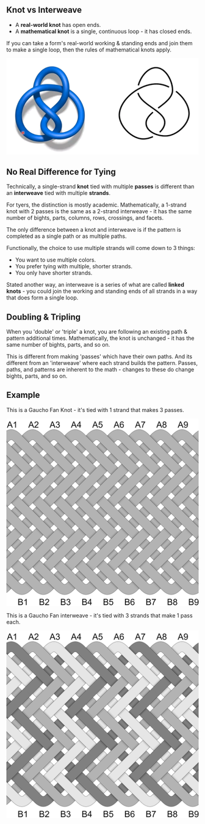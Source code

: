 ## Knot vs Interweave 

* A **real-world knot** has open ends. 
* A **mathematical knot** is a single, continuous loop - it has closed ends.

If you can take a form's real-world working & standing ends and join them to make a single loop, then the rules of mathematical knots apply. 

![](../assets/images/knots_circle.png)

## No Real Difference for Tying

Technically, a single-strand **knot** tied with multiple **passes** is different than an **interweave** tied with multiple **strands**. 

For tyers, the distinction is mostly academic. Mathematically, a 1-strand knot with 2 passes is the same as a 2-strand interweave - it has the same number of bights, parts, columns, rows, crossings, and facets. 

The only difference between a knot and interweave is if the pattern is completed as a single path or as multiple paths. 

Functionally, the choice to use multiple strands will come down to 3 things:

* You want to use multiple colors.
* You prefer tying with multiple, shorter strands.
* You only have shorter strands. 

Stated another way, an interweave is a series of what are called **linked knots** - you could join the working and standing ends of all strands in a way that does form a single loop. 

## Doubling & Tripling

When you 'double' or 'triple' a knot, you are following an existing path & pattern additional times. Mathematically, the knot is unchanged - it has the same number of bights, parts, and so on. 

This is different from making 'passes' which have their own paths. And its different from an 'interweave' where each strand builds the pattern. Passes, paths, and patterns are inherent to the math - changes to these do change bights, parts, and so on. 

## Example

This is a Gaucho Fan Knot - it's tied with 1 strand that makes 3 passes. 

![](../assets/cylindrical/knot-vs-interweave_knot.png)

This is a Gaucho Fan interweave - it's tied with 3 strands that make 1 pass each.

![](../assets/cylindrical/knot-vs-interweave_interweave.png)

